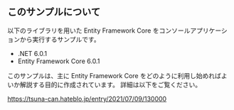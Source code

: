 ## このサンプルについて

以下のライブラリを用いた Entity Framework Core をコンソールアプリケーションから実行するサンプルです。

- .NET 6.0.1
- Entity Framework Core 6.0.1

このサンプルは、主に Entity Framework Core をどのように利用し始めればよいか解説する目的に作成されています。
詳細は以下をご覧ください。

<https://tsuna-can.hateblo.jp/entry/2021/07/09/130000>
